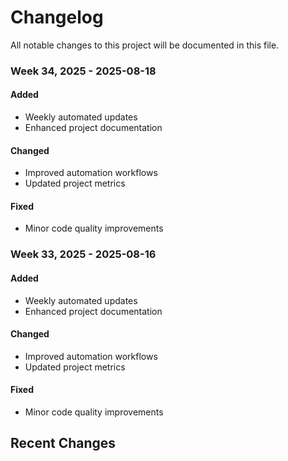 # Changelog

All notable changes to this project will be documented in this file.


### Week 34, 2025 - 2025-08-18
#### Added
- Weekly automated updates
- Enhanced project documentation

#### Changed
- Improved automation workflows
- Updated project metrics

#### Fixed
- Minor code quality improvements

### Week 33, 2025 - 2025-08-16
#### Added
- Weekly automated updates
- Enhanced project documentation

#### Changed
- Improved automation workflows
- Updated project metrics

#### Fixed
- Minor code quality improvements
## Recent Changes

